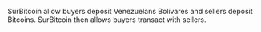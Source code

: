 SurBitcoin allow buyers deposit Venezuelans Bolivares and sellers deposit Bitcoins. SurBitcoin then allows buyers transact with sellers.

